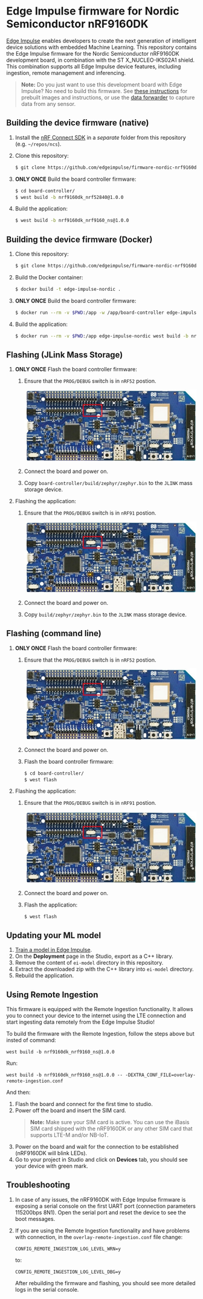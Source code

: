 # Edge Impulse firmware for Nordic Semiconductor nRF9160DK

[Edge Impulse](https://www.edgeimpulse.com) enables developers to create the next generation of intelligent device solutions with embedded Machine Learning. This repository contains the Edge Impulse firmware for the Nordic Semiconductor nRF9160DK development board, in combination with the ST X_NUCLEO-IKS02A1 shield. This combination supports all Edge Impulse device features, including ingestion, remote management and inferencing.

> **Note:** Do you just want to use this development board with Edge Impulse? No need to build this firmware. See [these instructions](https://docs.edgeimpulse.com/docs/development-platforms/officially-supported-mcu-targets/nordic-semi-nrf9160-dk) for prebuilt images and instructions, or use the [data forwarder](https://docs.edgeimpulse.com/docs/tools/edge-impulse-cli/cli-data-forwarder) to capture data from any sensor.

## Building the device firmware (native)

1. Install the [nRF Connect SDK](https://docs.nordicsemi.com/bundle/ncs-2.4.0/page/nrf/getting_started/installing.html) in a *separate* folder from this repository (e.g. `~/repos/ncs`).

2. Clone this repository:

    ```bash
    $ git clone https://github.com/edgeimpulse/firmware-nordic-nrf9160dk
    ```

3. **ONLY ONCE** Build the board controller firmware:

    ```bash
    $ cd board-controller/
    $ west build -b nrf9160dk_nrf52840@1.0.0
    ```

4. Build the application:

    ```bash
    $ west build -b nrf9160dk_nrf9160_ns@1.0.0
    ```

## Building the device firmware (Docker)

1. Clone this repository:

    ```bash
    $ git clone https://github.com/edgeimpulse/firmware-nordic-nrf9160dk
    ```

2. Build the Docker container:

    ```bash
    $ docker build -t edge-impulse-nordic .
    ```

3. **ONLY ONCE** Build the board controller firmware:

    ```bash
    $ docker run --rm -v $PWD:/app -w /app/board-controller edge-impulse-nordic west build -b nrf9160dk_nrf52840@1.0.0
    ```

4. Build the application:

    ```bash
    $ docker run --rm -v $PWD:/app edge-impulse-nordic west build -b nrf9160dk_nrf9160_ns@1.0.0
    ```

## Flashing (JLink Mass Storage)

1. **ONLY ONCE** Flash the board controller firmware:
    1. Ensure that the `PROG/DEBUG` switch is in `nRF52` postion.

        ![nRF9160DK PROG/DEBUG switch location](./doc/nrf9160dk-prog-sw.jpg)

    2. Connect the board and power on.
    3. Copy `board-controller/build/zephyr/zephyr.bin` to the `JLINK` mass storage device.

1. Flashing the application:
    1. Ensure that the `PROG/DEBUG` switch is in `nRF91` postion.

        ![nRF9160DK PROG/DEBUG switch location](./doc/nrf9160dk-prog-sw.jpg)

    2. Connect the board and power on.
    3. Copy `build/zephyr/zephyr.bin` to the `JLINK` mass storage device.

## Flashing (command line)

1. **ONLY ONCE** Flash the board controller firmware:
    1. Ensure that the `PROG/DEBUG` switch is in `nRF52` postion.

        ![nRF9160DK PROG/DEBUG switch location](./doc/nrf9160dk-prog-sw.jpg)

    2. Connect the board and power on.
    3. Flash the board controller firmware:

        ```bash
        $ cd board-controller/
        $ west flash
        ```

1. Flashing the application:
    1. Ensure that the `PROG/DEBUG` switch is in `nRF91` postion.

        ![nRF9160DK PROG/DEBUG switch location](./doc/nrf9160dk-prog-sw.jpg)

    2. Connect the board and power on.
    3. Flash the application:

        ```bash
        $ west flash
        ```

## Updating your ML model

1. [Train a model in Edge Impulse](https://docs.edgeimpulse.com).
2. On the **Deployment** page in the Studio, export as a C++ library.
3. Remove the content of `ei-model` directory in this repository.
4. Extract the downloaded zip with the C++ library into `ei-model` directory.
5. Rebuild the application.

## Using Remote Ingestion

This firmware is equipped with the Remote Ingestion functionality. It allows you to connect your device to the internet using the LTE connection and start ingesting data remotely from the Edge Impulse Studio!

To build the firmware with the Remote Ingestion, follow the steps above but insted of command:

```
west build -b nrf9160dk_nrf9160_ns@1.0.0
```

Run:

```
west build -b nrf9160dk_nrf9160_ns@1.0.0 -- -DEXTRA_CONF_FILE=overlay-remote-ingestion.conf
```

And then:
1. Flash the board and connect for the first time to studio.
2. Power off the board and insert the SIM card.
    > **Note:** Make sure your SIM card is active. You can use the iBasis SIM card shipped with the nRF9160DK or any other SIM card that supports LTE-M and/or NB-IoT.
3. Power on the board and wait for the connection to be established (nRF9160DK will blink LEDs).
4. Go to your project in Studio and click on **Devices** tab, you should see your device with green mark.

## Troubleshooting

1. In case of any issues, the nRF9160DK with Edge Impulse firmware is exposing a serial console on the first UART port (connection parameters 115200bps 8N1). Open the serial port and reset the device to see the boot messages.
2. If you are using the Remote Ingestion functionality and have problems with connection, in the `overlay-remote-ingestion.conf` file change:

    ```
    CONFIG_REMOTE_INGESTION_LOG_LEVEL_WRN=y
    ```

    to:

    ```
    CONFIG_REMOTE_INGESTION_LOG_LEVEL_DBG=y
    ```

    After rebuilding the firmware and flashing, you should see more detailed logs in the serial console.
